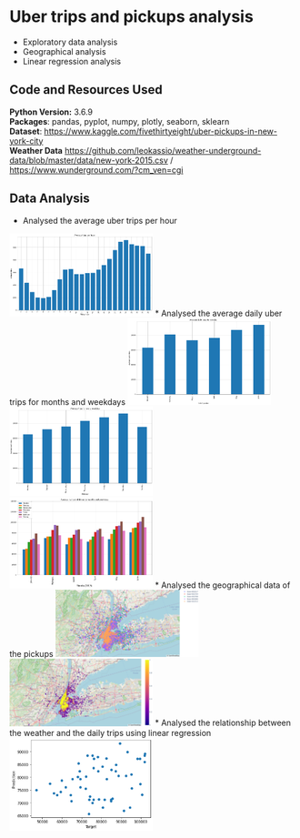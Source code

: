 # Uber trips and pickups analysis
* Exploratory data analysis
* Geographical analysis
* Linear regression analysis

## Code and Resources Used
**Python Version:** 3.6.9  
**Packages**: pandas, pyplot, numpy, plotly, seaborn, sklearn  
**Dataset**: https://www.kaggle.com/fivethirtyeight/uber-pickups-in-new-york-city   
**Weather Data** https://github.com/leokassio/weather-underground-data/blob/master/data/new-york-2015.csv / https://www.wunderground.com/?cm_ven=cgi  

## Data Analysis
* Analysed the average uber trips per hour  
<img src="https://raw.githubusercontent.com/timstracke/uber_trips_analysis/main/pictures/uber_hour_trips.png" width=50% height=50%>  
* Analysed the average daily uber trips for months and weekdays  
<img src="https://raw.githubusercontent.com/timstracke/uber_trips_analysis/main/pictures/uber_month_trips.png" width=50% height=50%>  
<img src="https://raw.githubusercontent.com/timstracke/uber_trips_analysis/main/pictures/uber_weekday_trips.png" width=50% height=50%>  
<img src="https://raw.githubusercontent.com/timstracke/uber_trips_analysis/main/pictures/uber_month_weekday_trips.png" width=50% height=50%>  
* Analysed the geographical data of the pickups  
<img src="https://raw.githubusercontent.com/timstracke/uber_trips_analysis/main/pictures/uber_geo_points.png" width=50% height=50%>  
<img src="https://raw.githubusercontent.com/timstracke/uber_trips_analysis/main/pictures/uber_geo_density.png" width=50% height=50%>  
* Analysed the relationship between the weather and the daily trips using linear regression  
<img src="https://raw.githubusercontent.com/timstracke/uber_trips_analysis/main/pictures/uber_lr_scatterplot.png" width=50% height=50%>  
